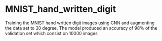 # MNIST_hand_written_digit
Training the MNIST hand written digit images using CNN and augmenting the data set to 30 degree. The model produced an accuracy of 98% of the validation set which consist on 10000 images
